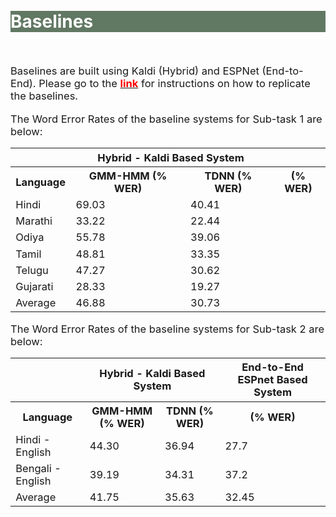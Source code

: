 <br>
<br>
<div class="widewrapper pagetitle">
  <div class="container" style="background-color:#617863">
    <h1 style="color:white;">Baselines</h1>
  </div>
</div>
<br>

<p style="font-size:16.5px;">Baselines are built using Kaldi (Hybrid) and ESPNet (End-to-End). Please go to the <a href="https://github.com/navana-tech/baseline_recipe_is21s_indic_asr_challenge"><strong><span style="color:red">link</span></strong></a> for instructions on how to replicate the baselines.</p>


<p style="font-size:16.5px;">The Word Error Rates of the baseline systems for Sub-task 1 are below:</p>


<table style="font-size:16.5px;" id="tablePreview" class="table table-striped table-sm">
  <thead>
  <tr>
      <th></th>
      <th style="text-align:center;" colspan="2">Hybrid - Kaldi Based System</th>
      <th rowspan="2"></th>
    </tr>
  </thead>
  <!--Table head-->
  <!--Table body-->
  <tbody>
    <tr>
      <th>Language</th>
      <th>GMM-HMM (% WER)</th>
      <th>TDNN (% WER)</th>
      <th>(% WER)</th>
    </tr>
    <tr>
      <td>Hindi</td>
      <td>69.03</td>
      <td>40.41</td>
      <td></td>
    </tr>
    <tr>
      <td>Marathi</td>
      <td>33.22</td>
      <td>22.44</td>
      <td></td>
    </tr>
    <tr>
      <td>Odiya</td>
      <td>55.78</td>
      <td>39.06</td>
      <td></td>
    </tr>
    <tr>
      <td>Tamil</td>
      <td>48.81</td>
      <td>33.35</td>
      <td></td>
    </tr>
    <tr>
      <td>Telugu</td>
      <td>47.27</td>
      <td>30.62</td>
      <td></td>
    </tr>
    <tr>
      <td>Gujarati</td>
      <td>28.33</td>
      <td>19.27</td>
      <td></td>
    </tr>
    <tr>
      <td>Average</td>
      <td>46.88</td>
      <td>30.73</td>
      <td></td>
    </tr>
  </tbody>
</table>

<p style="font-size:16.5px;">The Word Error Rates of the baseline systems for Sub-task 2 are below:</p>


<table style="font-size:16.5px;" id="tablePreview" class="table table-striped table-sm">
  <thead>
  <tr>
      <th></th>
      <th style="text-align:center;" colspan="2">Hybrid - Kaldi Based System</th>
      <th rowspan="2">End-to-End ESPnet Based System</th>
    </tr>
  </thead>
  <!--Table head-->
  <!--Table body-->
  <tbody>
    <tr>
      <th>Language</th>
      <th>GMM-HMM (% WER)</th>
      <th>TDNN (% WER)</th>
      <th>(% WER)</th>
    </tr>
    <tr>
      <td>Hindi - English</td>
      <td>44.30</td>
      <td>36.94</td>
      <td>27.7</td>
    </tr>
    <tr>
      <td>Bengali - English</td>
      <td>39.19</td>
      <td>34.31</td>
      <td>37.2</td>
    </tr>
    <tr>
      <td>Average</td>
      <td>41.75</td>
      <td>35.63</td>
      <td>32.45</td>
    </tr>
  </tbody>
</table>